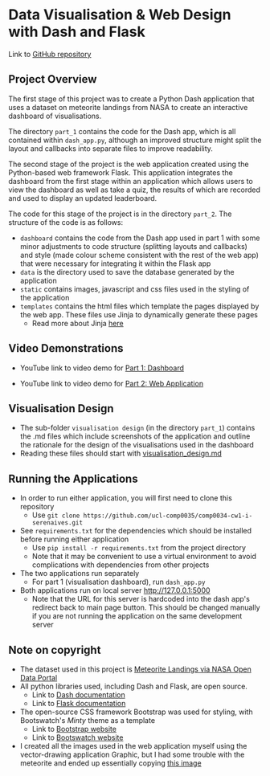 # Data Visualisation & Web Design with Dash and Flask

Link to [GitHub repository](https://github.com/ucl-comp0035/comp0034-cw1-i-serenaives)

## Project Overview
The first stage of this project was to create a Python Dash application that uses a dataset on meteorite
landings from NASA to create an interactive dashboard of visualisations.

The directory `part_1` contains the code for the Dash app, which is all contained within
`dash_app.py`, although an improved structure might split the layout and callbacks into separate files to
improve readability.

The second stage of the project is the web application created using the Python-based web framework Flask.
This application integrates the dashboard from the first stage within an application which allows users to 
view the dashboard as well as take a quiz, the results of which are recorded and used to display an updated
leaderboard.

The code for this stage of the project is in the directory `part_2`. The structure of
the code is as follows:
- `dashboard` contains the code from the Dash app used in part 1 with some minor adjustments to code structure
(splitting layouts and callbacks) and style (made colour scheme consistent with the rest of the web app) that were
necessary for integrating it within the Flask app
- `data` is the directory used to save the database generated by the application
- `static` contains images, javascript and css files used in the styling of the application
- `templates` contains the html files which template the pages displayed by the web app. These files use 
Jinja to dynamically generate these pages
  - Read more about Jinja [here](https://jinja.palletsprojects.com/en/3.1.x/)

## Video Demonstrations
- YouTube link to video demo for [Part 1: Dashboard](https://www.youtube.com/watch?v=z-lsMgPTBN8)

- YouTube link to video demo for [Part 2: Web Application](https://youtu.be/dkCUtbyEaxE)

## Visualisation Design
- The sub-folder `visualisation design` (in the directory `part_1`) contains the .md files which include
screenshots of the application and outline the rationale for the design of the visualisations 
used in the dashboard
- Reading these files should start with
[visualisation_design.md](/part_1/visualisation%20design/visualisation_design.md)

## Running the Applications
- In order to run either application, you will first need to clone this repository
  - Use `git clone https://github.com/ucl-comp0035/comp0034-cw1-i-serenaives.git`
- See `requirements.txt` for the dependencies which should be installed before running either application
  - Use `pip install -r requirements.txt` from the project directory
  - Note that it may be convenient to use a virtual environment to avoid complications with dependencies
  from other projects
- The two applications run separately
  - For part 1 (visualisation dashboard), run `dash_app.py`
- Both applications run on local server http://127.0.0.1:5000
  - Note that the URL for this server is hardcoded into the dash app's redirect back to main page button.
  This should be changed manually if you are not running the application on the same development server

## Note on copyright
- The dataset used in this project is [Meteorite Landings via NASA Open Data Portal](https://data.nasa.gov/Space-Science/Meteorite-Landings/gh4g-9sfh)
- All python libraries used, including Dash and Flask, are open source.
  - Link to [Dash documentation](https://dash.plotly.com)
  - Link to [Flask documentation](https://flask.palletsprojects.com/en/2.1.x/)
- The open-source CSS framework Bootstrap was used for styling, with Bootswatch's
*Minty* theme as a template
  - Link to [Bootstrap website](https://getbootstrap.com)
  - Link to [Bootswatch website](https://bootswatch.com)
- I created all the images used in the web application myself using the vector-drawing
application Graphic, but I had some trouble with the meteorite and ended up essentially copying [this image](https://media.istockphoto.com/vectors/cute-meteorite-kawaii-comic-character-icon-vector-id1199462490?k=20&m=1199462490&s=170667a&w=0&h=w6YaFZVoXv44F3jULPZ-v1XZX0OyxJ_CI0tw6XZWLCo=)
